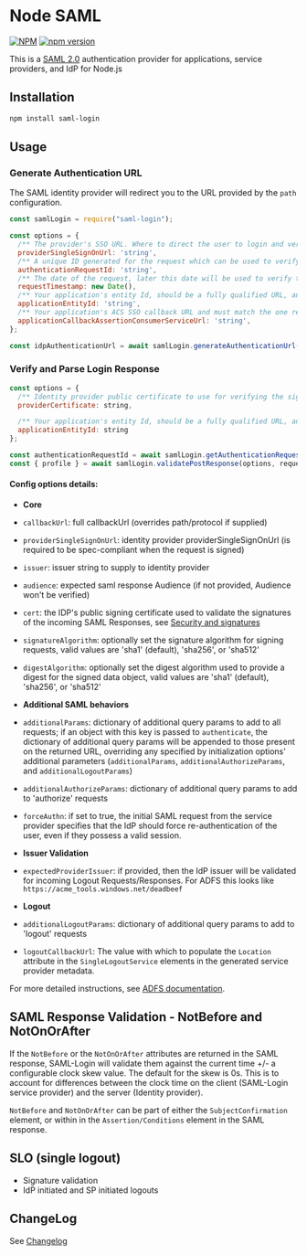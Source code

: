 # Node SAML
[![NPM](https://nodei.co/npm/saml-login.png?downloads=true&downloadRank=true&stars=true)](https://nodei.co/npm/saml-login/)
[![npm version](https://badge.fury.io/js/saml-login.svg)](http://badge.fury.io/js/saml-login)

This is a [SAML 2.0](http://en.wikipedia.org/wiki/SAML_2.0) authentication provider for applications, service providers, and IdP for Node.js

## Installation
```sh
npm install saml-login
```

## Usage

### Generate Authentication URL

The SAML identity provider will redirect you to the URL provided by the `path` configuration.

```javascript
const samlLogin = require("saml-login");

const options = {
  /** The provider's SSO URL. Where to direct the user to login and verify their identity. */
  providerSingleSignOnUrl: 'string',
  /** A unique ID generated for the request which can be used to verify later that the response is valid. If not specified an ID will be generated automatically. */
  authenticationRequestId: 'string',
  /** The date of the request, later this date will be used to verify the response, if it is not provided here, it will automatically generated. */
  requestTimestamp: new Date(),
  /** Your application's entity Id, should be a fully qualified URL, and must match the application entityId specified to the IdP.  */
  applicationEntityId: 'string',
  /** Your application's ACS SSO callback URL and must match the one registered with the IdP. This URL will receive the response from the IdP and must return a 302. */
  applicationCallbackAssertionConsumerServiceUrl: 'string',
};

const idpAuthenticationUrl = await samlLogin.generateAuthenticationUrl(options);
```

### Verify and Parse Login Response
```javascript
const options = {
  /** Identity provider public certificate to use for verifying the signature of the SAML Response. */
  providerCertificate: string,

  /** Your application's entity Id, should be a fully qualified URL, and must match the application entityId specified to the IdP, used to verify the response.  */
  applicationEntityId: string
};

const authenticationRequestId = await samlLogin.getAuthenticationRequestIdFromSamlAssertion(request.body);
const { profile } = await samlLogin.validatePostResponse(options, request.body);
```

#### Config options details:

- **Core**
- `callbackUrl`: full callbackUrl (overrides path/protocol if supplied)
- `providerSingleSignOnUrl`: identity provider providerSingleSignOnUrl (is required to be spec-compliant when the request is signed)
- `issuer`: issuer string to supply to identity provider
- `audience`: expected saml response Audience (if not provided, Audience won't be verified)
- `cert`: the IDP's public signing certificate used to validate the signatures of the incoming SAML Responses, see [Security and signatures](#security-and-signatures)
- `signatureAlgorithm`: optionally set the signature algorithm for signing requests, valid values are 'sha1' (default), 'sha256', or 'sha512'
- `digestAlgorithm`: optionally set the digest algorithm used to provide a digest for the signed data object, valid values are 'sha1' (default), 'sha256', or 'sha512'
- **Additional SAML behaviors**
- `additionalParams`: dictionary of additional query params to add to all requests; if an object with this key is passed to `authenticate`, the dictionary of additional query params will be appended to those present on the returned URL, overriding any specified by initialization options' additional parameters (`additionalParams`, `additionalAuthorizeParams`, and `additionalLogoutParams`)
- `additionalAuthorizeParams`: dictionary of additional query params to add to 'authorize' requests
- `forceAuthn`: if set to true, the initial SAML request from the service provider specifies that the IdP should force re-authentication of the user, even if they possess a valid session.

- **Issuer Validation**
- `expectedProviderIssuer`: if provided, then the IdP issuer will be validated for incoming Logout Requests/Responses. For ADFS this looks like `https://acme_tools.windows.net/deadbeef`
- **Logout**
- `additionalLogoutParams`: dictionary of additional query params to add to 'logout' requests
- `logoutCallbackUrl`: The value with which to populate the `Location` attribute in the `SingleLogoutService` elements in the generated service provider metadata.

For more detailed instructions, see [ADFS documentation](docs/adfs/README.md).

## SAML Response Validation - NotBefore and NotOnOrAfter

If the `NotBefore` or the `NotOnOrAfter` attributes are returned in the SAML response, SAML-Login will validate them
against the current time +/- a configurable clock skew value. The default for the skew is 0s. This is to account for
differences between the clock time on the client (SAML-Login service provider) and the server (Identity provider).

`NotBefore` and `NotOnOrAfter` can be part of either the `SubjectConfirmation` element, or within in the `Assertion/Conditions` element
in the SAML response.

## SLO (single logout)

- Signature validation
- IdP initiated and SP initiated logouts


## ChangeLog

See [Changelog](https://github.com/authress/saml-login.js/blob/master/CHANGELOG.md)